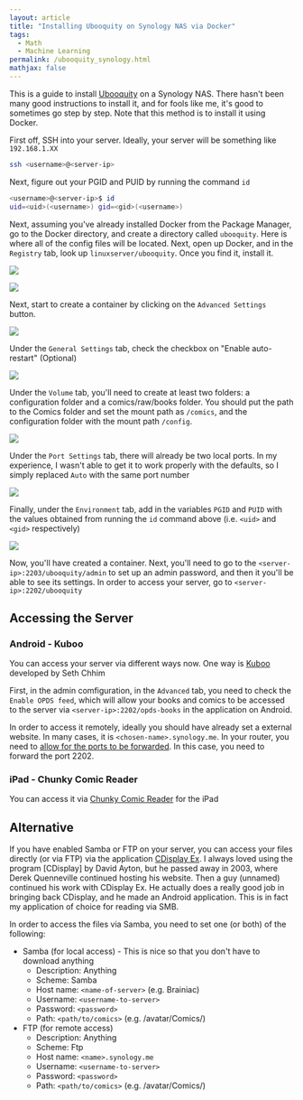 ```yaml
---
layout: article
title: "Installing Ubooquity on Synology NAS via Docker"
tags:
  - Math
  - Machine Learning
permalink: /ubooquity_synology.html
mathjax: false
---
```



This is a guide to install [Ubooquity]() on a Synology NAS. There hasn't been many good instructions to install it, and for fools like me, it's good to sometimes go step by step. Note that this method is to install it using Docker. 

First off, SSH into your server. Ideally, your server will be something like `192.168.1.XX`

```bash
ssh <username>@<server-ip>
```

Next, figure out your PGID and PUID by running the command `id`

```bash
<username>@<server-ip>$ id
uid=<uid>(<username>) gid=<gid>(<username>)
```


Next, assuming you've already installed Docker from the Package Manager, go to the Docker directory, and create a directory called `ubooquity`. Here is where all of the config files will be located. Next, open up Docker, and in the `Registry` tab, look up `linuxserver/ubooquity`. Once you find it, install it.

![](../assets/images/ubooquity_install/step1.png)

![](../assets/images/ubooquity_install/step2.png)

Next, start to create a container by clicking on the `Advanced Settings` button. 

![](../assets/images/ubooquity_install/step3.png)

Under the `General Settings` tab, check the checkbox on "Enable auto-restart" (Optional)

![](../assets/images/ubooquity_install/step4.png)

Under the `Volume` tab, you'll need to create at least two folders: a configuration folder and a comics/raw/books folder. You should put the path to the Comics folder and set the mount path as `/comics`, and the configuration folder with the mount path `/config`. 

![](../assets/images/ubooquity_install/step5.png)

Under the `Port Settings` tab, there will already be two local ports. In my experience, I wasn't able to get it to work properly with the defaults, so I simply replaced `Auto` with the same port number

![](../assets/images/ubooquity_install/step6.png)

Finally, under the `Environment` tab, add in the variables `PGID` and `PUID` with the values obtained from running the `id` command above (i.e. `<uid>` and `<gid>` respectively)

![](../assets/images/ubooquity_install/step7.png)

Now, you'll have created a container. Next, you'll need to go to the `<server-ip>:2203/ubooquity/admin` to set up an admin password, and then it you'll be able to see its settings. In order to access your server, go to `<server-ip>:2202/ubooquity`


## Accessing the Server

### Android - Kuboo

You can access your server via different ways now. One way is [Kuboo](https://github.com/sethchhim/Kuboo) developed by Seth Chhim

First, in the admin comfiguration, in the `Advanced` tab, you need to check the `Enable OPDS feed`, which will allow your books and comics to be accessed to the server via `<server-ip>:2202/opds-books` in the application on Android. 

In order to access it remotely, ideally you should have already set a external website. In many cases, it is `<chosen-name>.synology.me`. In your router, you need to [allow for the ports to be forwarded](nicolasshu.com/port_forwarding_netgear.html). In this case, you need to forward the port 2202. 

### iPad - Chunky Comic Reader

You can access it via [Chunky Comic Reader](https://apps.apple.com/pe/app/chunky-comic-reader/id663567628?l=en) for the iPad


## Alternative

If you have enabled Samba or FTP on your server, you can access your files directly (or via FTP) via the application [CDisplay Ex](https://www.cdisplayex.com/). I always loved using the program [CDisplay] by David Ayton, but he passed away in 2003, where Derek Quenneville continued hosting his website. Then a guy (unnamed) continued his work with CDisplay Ex. He actually does a really good job in bringing back CDisplay, and he made an Android application. This is in fact my application of choice for reading via SMB. 

In order to access the files via Samba, you need to set one (or both) of the following:

- Samba (for local access) - This is nice so that you don't have to download anything
  - Description: Anything
  - Scheme: Samba
  - Host name: `<name-of-server>` (e.g. Brainiac)
  - Username: `<username-to-server>`
  - Password: `<password>`
  - Path: `<path/to/comics>` (e.g. /avatar/Comics/)
- FTP (for remote access)
  - Description: Anything
  - Scheme: Ftp
  - Host name: `<name>.synology.me`
  - Username: `<username-to-server>`
  - Password: `<password>`
  - Path: `<path/to/comics>` (e.g. /avatar/Comics/)


